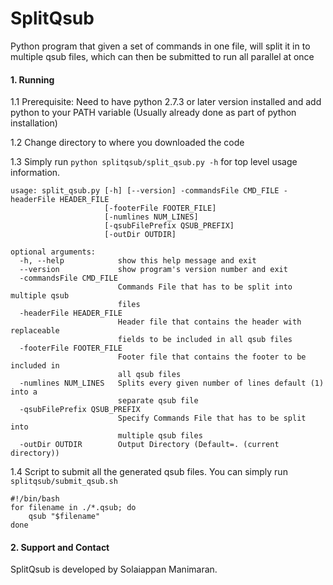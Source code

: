 # SplitQsub
Python program that given a set of commands in one file, will split it in to multiple qsub files, which can then be submitted to run all parallel at once

#### 1. Running

1.1 Prerequisite: Need to have python 2.7.3 or later version installed and add python to your PATH variable (Usually already done as part of python installation)
    
1.2 Change directory to where you downloaded the code 

1.3 Simply run `python splitqsub/split_qsub.py -h` for top level usage information.

```{r}
usage: split_qsub.py [-h] [--version] -commandsFile CMD_FILE -headerFile HEADER_FILE 
                     [-footerFile FOOTER_FILE]
                     [-numlines NUM_LINES] 
                     [-qsubFilePrefix QSUB_PREFIX]
                     [-outDir OUTDIR]

optional arguments:
  -h, --help            show this help message and exit
  --version             show program's version number and exit
  -commandsFile CMD_FILE
                        Commands File that has to be split into multiple qsub
                        files
  -headerFile HEADER_FILE
                        Header file that contains the header with replaceable
                        fields to be included in all qsub files
  -footerFile FOOTER_FILE
                        Footer file that contains the footer to be included in
                        all qsub files
  -numlines NUM_LINES   Splits every given number of lines default (1) into a
                        separate qsub file
  -qsubFilePrefix QSUB_PREFIX
                        Specify Commands File that has to be split into
                        multiple qsub files
  -outDir OUTDIR        Output Directory (Default=. (current directory))

```
1.4 Script to submit all the generated qsub files. You can simply run `splitqsub/submit_qsub.sh`

```{r}
#!/bin/bash
for filename in ./*.qsub; do
    qsub "$filename"
done
```

####  2. Support and Contact

SplitQsub is developed by Solaiappan Manimaran.

